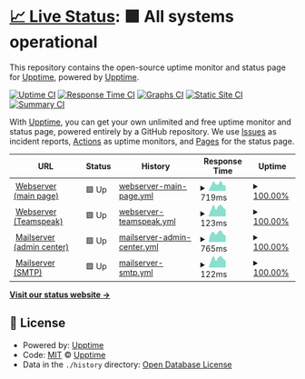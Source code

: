# [📈 Live Status](https://upptime.sruepp.de): <!--live status--> **🟩 All systems operational**

This repository contains the open-source uptime monitor and status page for [Upptime](https://upptime.js.org), powered by [Upptime](https://github.com/upptime/upptime).

[![Uptime CI](https://github.com/MyUncleSam/upptime_main/workflows/Uptime%20CI/badge.svg)](https://github.com/MyUncleSam/upptime_main/actions?query=workflow%3A%22Uptime+CI%22)
[![Response Time CI](https://github.com/MyUncleSam/upptime_main/workflows/Response%20Time%20CI/badge.svg)](https://github.com/MyUncleSam/upptime_main/actions?query=workflow%3A%22Response+Time+CI%22)
[![Graphs CI](https://github.com/MyUncleSam/upptime_main/workflows/Graphs%20CI/badge.svg)](https://github.com/MyUncleSam/upptime_main/actions?query=workflow%3A%22Graphs+CI%22)
[![Static Site CI](https://github.com/MyUncleSam/upptime_main/workflows/Static%20Site%20CI/badge.svg)](https://github.com/MyUncleSam/upptime_main/actions?query=workflow%3A%22Static+Site+CI%22)
[![Summary CI](https://github.com/MyUncleSam/upptime_main/workflows/Summary%20CI/badge.svg)](https://github.com/MyUncleSam/upptime_main/actions?query=workflow%3A%22Summary+CI%22)

With [Upptime](https://upptime.js.org), you can get your own unlimited and free uptime monitor and status page, powered entirely by a GitHub repository. We use [Issues](https://github.com/upptime/upptime/issues) as incident reports, [Actions](https://github.com/MyUncleSam/upptime_main/actions) as uptime monitors, and [Pages](https://upptime.sruepp.de) for the status page.

<!--start: status pages-->
<!-- This summary is generated by Upptime (https://github.com/upptime/upptime) -->
<!-- Do not edit this manually, your changes will be overwritten -->
<!-- prettier-ignore -->
| URL | Status | History | Response Time | Uptime |
| --- | ------ | ------- | ------------- | ------ |
| <img alt="" src="https://favicons.githubusercontent.com/www.ruepp.info" height="13"> [Webserver (main page)](https://www.ruepp.info) | 🟩 Up | [webserver-main-page.yml](https://github.com/MyUncleSam/upptime_main/commits/HEAD/history/webserver-main-page.yml) | <details><summary><img alt="Response time graph" src="./graphs/webserver-main-page/response-time-week.png" height="20"> 719ms</summary><br><a href="https://upptime.sruepp.de/history/webserver-main-page"><img alt="Response time 857" src="https://img.shields.io/endpoint?url=https%3A%2F%2Fraw.githubusercontent.com%2FMyUncleSam%2Fupptime_main%2FHEAD%2Fapi%2Fwebserver-main-page%2Fresponse-time.json"></a><br><a href="https://upptime.sruepp.de/history/webserver-main-page"><img alt="24-hour response time 554" src="https://img.shields.io/endpoint?url=https%3A%2F%2Fraw.githubusercontent.com%2FMyUncleSam%2Fupptime_main%2FHEAD%2Fapi%2Fwebserver-main-page%2Fresponse-time-day.json"></a><br><a href="https://upptime.sruepp.de/history/webserver-main-page"><img alt="7-day response time 719" src="https://img.shields.io/endpoint?url=https%3A%2F%2Fraw.githubusercontent.com%2FMyUncleSam%2Fupptime_main%2FHEAD%2Fapi%2Fwebserver-main-page%2Fresponse-time-week.json"></a><br><a href="https://upptime.sruepp.de/history/webserver-main-page"><img alt="30-day response time 915" src="https://img.shields.io/endpoint?url=https%3A%2F%2Fraw.githubusercontent.com%2FMyUncleSam%2Fupptime_main%2FHEAD%2Fapi%2Fwebserver-main-page%2Fresponse-time-month.json"></a><br><a href="https://upptime.sruepp.de/history/webserver-main-page"><img alt="1-year response time 857" src="https://img.shields.io/endpoint?url=https%3A%2F%2Fraw.githubusercontent.com%2FMyUncleSam%2Fupptime_main%2FHEAD%2Fapi%2Fwebserver-main-page%2Fresponse-time-year.json"></a></details> | <details><summary><a href="https://upptime.sruepp.de/history/webserver-main-page">100.00%</a></summary><a href="https://upptime.sruepp.de/history/webserver-main-page"><img alt="All-time uptime 99.56%" src="https://img.shields.io/endpoint?url=https%3A%2F%2Fraw.githubusercontent.com%2FMyUncleSam%2Fupptime_main%2FHEAD%2Fapi%2Fwebserver-main-page%2Fuptime.json"></a><br><a href="https://upptime.sruepp.de/history/webserver-main-page"><img alt="24-hour uptime 100.00%" src="https://img.shields.io/endpoint?url=https%3A%2F%2Fraw.githubusercontent.com%2FMyUncleSam%2Fupptime_main%2FHEAD%2Fapi%2Fwebserver-main-page%2Fuptime-day.json"></a><br><a href="https://upptime.sruepp.de/history/webserver-main-page"><img alt="7-day uptime 100.00%" src="https://img.shields.io/endpoint?url=https%3A%2F%2Fraw.githubusercontent.com%2FMyUncleSam%2Fupptime_main%2FHEAD%2Fapi%2Fwebserver-main-page%2Fuptime-week.json"></a><br><a href="https://upptime.sruepp.de/history/webserver-main-page"><img alt="30-day uptime 98.82%" src="https://img.shields.io/endpoint?url=https%3A%2F%2Fraw.githubusercontent.com%2FMyUncleSam%2Fupptime_main%2FHEAD%2Fapi%2Fwebserver-main-page%2Fuptime-month.json"></a><br><a href="https://upptime.sruepp.de/history/webserver-main-page"><img alt="1-year uptime 99.56%" src="https://img.shields.io/endpoint?url=https%3A%2F%2Fraw.githubusercontent.com%2FMyUncleSam%2Fupptime_main%2FHEAD%2Fapi%2Fwebserver-main-page%2Fuptime-year.json"></a></details>
| <img alt="" src="https://favicons.githubusercontent.com/null" height="13"> [Webserver (Teamspeak)](srv.sruepp.de) | 🟩 Up | [webserver-teamspeak.yml](https://github.com/MyUncleSam/upptime_main/commits/HEAD/history/webserver-teamspeak.yml) | <details><summary><img alt="Response time graph" src="./graphs/webserver-teamspeak/response-time-week.png" height="20"> 123ms</summary><br><a href="https://upptime.sruepp.de/history/webserver-teamspeak"><img alt="Response time 128" src="https://img.shields.io/endpoint?url=https%3A%2F%2Fraw.githubusercontent.com%2FMyUncleSam%2Fupptime_main%2FHEAD%2Fapi%2Fwebserver-teamspeak%2Fresponse-time.json"></a><br><a href="https://upptime.sruepp.de/history/webserver-teamspeak"><img alt="24-hour response time 94" src="https://img.shields.io/endpoint?url=https%3A%2F%2Fraw.githubusercontent.com%2FMyUncleSam%2Fupptime_main%2FHEAD%2Fapi%2Fwebserver-teamspeak%2Fresponse-time-day.json"></a><br><a href="https://upptime.sruepp.de/history/webserver-teamspeak"><img alt="7-day response time 123" src="https://img.shields.io/endpoint?url=https%3A%2F%2Fraw.githubusercontent.com%2FMyUncleSam%2Fupptime_main%2FHEAD%2Fapi%2Fwebserver-teamspeak%2Fresponse-time-week.json"></a><br><a href="https://upptime.sruepp.de/history/webserver-teamspeak"><img alt="30-day response time 123" src="https://img.shields.io/endpoint?url=https%3A%2F%2Fraw.githubusercontent.com%2FMyUncleSam%2Fupptime_main%2FHEAD%2Fapi%2Fwebserver-teamspeak%2Fresponse-time-month.json"></a><br><a href="https://upptime.sruepp.de/history/webserver-teamspeak"><img alt="1-year response time 128" src="https://img.shields.io/endpoint?url=https%3A%2F%2Fraw.githubusercontent.com%2FMyUncleSam%2Fupptime_main%2FHEAD%2Fapi%2Fwebserver-teamspeak%2Fresponse-time-year.json"></a></details> | <details><summary><a href="https://upptime.sruepp.de/history/webserver-teamspeak">100.00%</a></summary><a href="https://upptime.sruepp.de/history/webserver-teamspeak"><img alt="All-time uptime 99.52%" src="https://img.shields.io/endpoint?url=https%3A%2F%2Fraw.githubusercontent.com%2FMyUncleSam%2Fupptime_main%2FHEAD%2Fapi%2Fwebserver-teamspeak%2Fuptime.json"></a><br><a href="https://upptime.sruepp.de/history/webserver-teamspeak"><img alt="24-hour uptime 100.00%" src="https://img.shields.io/endpoint?url=https%3A%2F%2Fraw.githubusercontent.com%2FMyUncleSam%2Fupptime_main%2FHEAD%2Fapi%2Fwebserver-teamspeak%2Fuptime-day.json"></a><br><a href="https://upptime.sruepp.de/history/webserver-teamspeak"><img alt="7-day uptime 100.00%" src="https://img.shields.io/endpoint?url=https%3A%2F%2Fraw.githubusercontent.com%2FMyUncleSam%2Fupptime_main%2FHEAD%2Fapi%2Fwebserver-teamspeak%2Fuptime-week.json"></a><br><a href="https://upptime.sruepp.de/history/webserver-teamspeak"><img alt="30-day uptime 98.83%" src="https://img.shields.io/endpoint?url=https%3A%2F%2Fraw.githubusercontent.com%2FMyUncleSam%2Fupptime_main%2FHEAD%2Fapi%2Fwebserver-teamspeak%2Fuptime-month.json"></a><br><a href="https://upptime.sruepp.de/history/webserver-teamspeak"><img alt="1-year uptime 99.52%" src="https://img.shields.io/endpoint?url=https%3A%2F%2Fraw.githubusercontent.com%2FMyUncleSam%2Fupptime_main%2FHEAD%2Fapi%2Fwebserver-teamspeak%2Fuptime-year.json"></a></details>
| <img alt="" src="https://favicons.githubusercontent.com/mail.ruepp.email" height="13"> [Mailserver (admin center)](https://mail.ruepp.email) | 🟩 Up | [mailserver-admin-center.yml](https://github.com/MyUncleSam/upptime_main/commits/HEAD/history/mailserver-admin-center.yml) | <details><summary><img alt="Response time graph" src="./graphs/mailserver-admin-center/response-time-week.png" height="20"> 765ms</summary><br><a href="https://upptime.sruepp.de/history/mailserver-admin-center"><img alt="Response time 814" src="https://img.shields.io/endpoint?url=https%3A%2F%2Fraw.githubusercontent.com%2FMyUncleSam%2Fupptime_main%2FHEAD%2Fapi%2Fmailserver-admin-center%2Fresponse-time.json"></a><br><a href="https://upptime.sruepp.de/history/mailserver-admin-center"><img alt="24-hour response time 539" src="https://img.shields.io/endpoint?url=https%3A%2F%2Fraw.githubusercontent.com%2FMyUncleSam%2Fupptime_main%2FHEAD%2Fapi%2Fmailserver-admin-center%2Fresponse-time-day.json"></a><br><a href="https://upptime.sruepp.de/history/mailserver-admin-center"><img alt="7-day response time 765" src="https://img.shields.io/endpoint?url=https%3A%2F%2Fraw.githubusercontent.com%2FMyUncleSam%2Fupptime_main%2FHEAD%2Fapi%2Fmailserver-admin-center%2Fresponse-time-week.json"></a><br><a href="https://upptime.sruepp.de/history/mailserver-admin-center"><img alt="30-day response time 806" src="https://img.shields.io/endpoint?url=https%3A%2F%2Fraw.githubusercontent.com%2FMyUncleSam%2Fupptime_main%2FHEAD%2Fapi%2Fmailserver-admin-center%2Fresponse-time-month.json"></a><br><a href="https://upptime.sruepp.de/history/mailserver-admin-center"><img alt="1-year response time 814" src="https://img.shields.io/endpoint?url=https%3A%2F%2Fraw.githubusercontent.com%2FMyUncleSam%2Fupptime_main%2FHEAD%2Fapi%2Fmailserver-admin-center%2Fresponse-time-year.json"></a></details> | <details><summary><a href="https://upptime.sruepp.de/history/mailserver-admin-center">100.00%</a></summary><a href="https://upptime.sruepp.de/history/mailserver-admin-center"><img alt="All-time uptime 99.99%" src="https://img.shields.io/endpoint?url=https%3A%2F%2Fraw.githubusercontent.com%2FMyUncleSam%2Fupptime_main%2FHEAD%2Fapi%2Fmailserver-admin-center%2Fuptime.json"></a><br><a href="https://upptime.sruepp.de/history/mailserver-admin-center"><img alt="24-hour uptime 100.00%" src="https://img.shields.io/endpoint?url=https%3A%2F%2Fraw.githubusercontent.com%2FMyUncleSam%2Fupptime_main%2FHEAD%2Fapi%2Fmailserver-admin-center%2Fuptime-day.json"></a><br><a href="https://upptime.sruepp.de/history/mailserver-admin-center"><img alt="7-day uptime 100.00%" src="https://img.shields.io/endpoint?url=https%3A%2F%2Fraw.githubusercontent.com%2FMyUncleSam%2Fupptime_main%2FHEAD%2Fapi%2Fmailserver-admin-center%2Fuptime-week.json"></a><br><a href="https://upptime.sruepp.de/history/mailserver-admin-center"><img alt="30-day uptime 100.00%" src="https://img.shields.io/endpoint?url=https%3A%2F%2Fraw.githubusercontent.com%2FMyUncleSam%2Fupptime_main%2FHEAD%2Fapi%2Fmailserver-admin-center%2Fuptime-month.json"></a><br><a href="https://upptime.sruepp.de/history/mailserver-admin-center"><img alt="1-year uptime 99.99%" src="https://img.shields.io/endpoint?url=https%3A%2F%2Fraw.githubusercontent.com%2FMyUncleSam%2Fupptime_main%2FHEAD%2Fapi%2Fmailserver-admin-center%2Fuptime-year.json"></a></details>
| <img alt="" src="https://favicons.githubusercontent.com/null" height="13"> [Mailserver (SMTP)](mail.ruepp.email) | 🟩 Up | [mailserver-smtp.yml](https://github.com/MyUncleSam/upptime_main/commits/HEAD/history/mailserver-smtp.yml) | <details><summary><img alt="Response time graph" src="./graphs/mailserver-smtp/response-time-week.png" height="20"> 122ms</summary><br><a href="https://upptime.sruepp.de/history/mailserver-smtp"><img alt="Response time 129" src="https://img.shields.io/endpoint?url=https%3A%2F%2Fraw.githubusercontent.com%2FMyUncleSam%2Fupptime_main%2FHEAD%2Fapi%2Fmailserver-smtp%2Fresponse-time.json"></a><br><a href="https://upptime.sruepp.de/history/mailserver-smtp"><img alt="24-hour response time 94" src="https://img.shields.io/endpoint?url=https%3A%2F%2Fraw.githubusercontent.com%2FMyUncleSam%2Fupptime_main%2FHEAD%2Fapi%2Fmailserver-smtp%2Fresponse-time-day.json"></a><br><a href="https://upptime.sruepp.de/history/mailserver-smtp"><img alt="7-day response time 122" src="https://img.shields.io/endpoint?url=https%3A%2F%2Fraw.githubusercontent.com%2FMyUncleSam%2Fupptime_main%2FHEAD%2Fapi%2Fmailserver-smtp%2Fresponse-time-week.json"></a><br><a href="https://upptime.sruepp.de/history/mailserver-smtp"><img alt="30-day response time 124" src="https://img.shields.io/endpoint?url=https%3A%2F%2Fraw.githubusercontent.com%2FMyUncleSam%2Fupptime_main%2FHEAD%2Fapi%2Fmailserver-smtp%2Fresponse-time-month.json"></a><br><a href="https://upptime.sruepp.de/history/mailserver-smtp"><img alt="1-year response time 129" src="https://img.shields.io/endpoint?url=https%3A%2F%2Fraw.githubusercontent.com%2FMyUncleSam%2Fupptime_main%2FHEAD%2Fapi%2Fmailserver-smtp%2Fresponse-time-year.json"></a></details> | <details><summary><a href="https://upptime.sruepp.de/history/mailserver-smtp">100.00%</a></summary><a href="https://upptime.sruepp.de/history/mailserver-smtp"><img alt="All-time uptime 100.00%" src="https://img.shields.io/endpoint?url=https%3A%2F%2Fraw.githubusercontent.com%2FMyUncleSam%2Fupptime_main%2FHEAD%2Fapi%2Fmailserver-smtp%2Fuptime.json"></a><br><a href="https://upptime.sruepp.de/history/mailserver-smtp"><img alt="24-hour uptime 100.00%" src="https://img.shields.io/endpoint?url=https%3A%2F%2Fraw.githubusercontent.com%2FMyUncleSam%2Fupptime_main%2FHEAD%2Fapi%2Fmailserver-smtp%2Fuptime-day.json"></a><br><a href="https://upptime.sruepp.de/history/mailserver-smtp"><img alt="7-day uptime 100.00%" src="https://img.shields.io/endpoint?url=https%3A%2F%2Fraw.githubusercontent.com%2FMyUncleSam%2Fupptime_main%2FHEAD%2Fapi%2Fmailserver-smtp%2Fuptime-week.json"></a><br><a href="https://upptime.sruepp.de/history/mailserver-smtp"><img alt="30-day uptime 100.00%" src="https://img.shields.io/endpoint?url=https%3A%2F%2Fraw.githubusercontent.com%2FMyUncleSam%2Fupptime_main%2FHEAD%2Fapi%2Fmailserver-smtp%2Fuptime-month.json"></a><br><a href="https://upptime.sruepp.de/history/mailserver-smtp"><img alt="1-year uptime 100.00%" src="https://img.shields.io/endpoint?url=https%3A%2F%2Fraw.githubusercontent.com%2FMyUncleSam%2Fupptime_main%2FHEAD%2Fapi%2Fmailserver-smtp%2Fuptime-year.json"></a></details>

<!--end: status pages-->

[**Visit our status website →**](https://upptime.sruepp.de)

## 📄 License

- Powered by: [Upptime](https://github.com/upptime/upptime)
- Code: [MIT](./LICENSE) © [Upptime](https://upptime.js.org)
- Data in the `./history` directory: [Open Database License](https://opendatacommons.org/licenses/odbl/1-0/)
